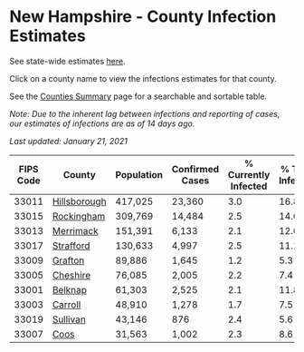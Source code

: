 # New Hampshire - County Infection Estimates

See state-wide estimates [here](/infections/us-nh).

Click on a county name to view the infections estimates for that county.

See the [Counties Summary](/infections/summary-counties) page for a searchable and sortable table.

*Note: Due to the inherent lag between infections and reporting of cases, our estimates of infections are as of 14 days ago.*

*Last updated: January 21, 2021*

|   FIPS Code |                       County |   Population |   Confirmed Cases |   % Currently Infected |   % Total Infected |
|-------------|------------------------------|--------------|-------------------|------------------------|--------------------|
|       33011 | [Hillsborough](hillsborough) |      417,025 |            23,360 |                    3.0 |               16.8 |
|       33015 |     [Rockingham](rockingham) |      309,769 |            14,484 |                    2.5 |               14.0 |
|       33013 |       [Merrimack](merrimack) |      151,391 |             6,133 |                    2.1 |               12.0 |
|       33017 |       [Strafford](strafford) |      130,633 |             4,997 |                    2.5 |               11.1 |
|       33009 |           [Grafton](grafton) |       89,886 |             1,645 |                    1.2 |                5.3 |
|       33005 |         [Cheshire](cheshire) |       76,085 |             2,005 |                    2.2 |                7.4 |
|       33001 |           [Belknap](belknap) |       61,303 |             2,525 |                    2.1 |               11.8 |
|       33003 |           [Carroll](carroll) |       48,910 |             1,278 |                    1.7 |                7.5 |
|       33019 |         [Sullivan](sullivan) |       43,146 |               876 |                    2.4 |                5.6 |
|       33007 |                 [Coos](coos) |       31,563 |             1,002 |                    2.3 |                8.6 |